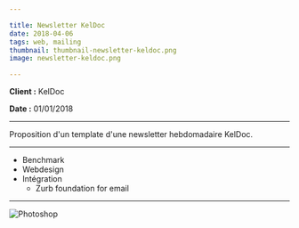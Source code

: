 ```yaml
---

title: Newsletter KelDoc
date: 2018-04-06
tags: web, mailing
thumbnail: thumbnail-newsletter-keldoc.png
image: newsletter-keldoc.png

---
```


**Client :** KelDoc

**Date :**
01/01/2018

---

Proposition d'un template d'une newsletter hebdomadaire KelDoc.

---

- Benchmark
- Webdesign
- Intégration
  - Zurb foundation for email

---

![Photoshop](/images/icons/photoshop.svg)
